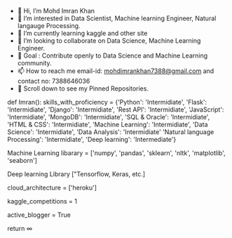 - 👋 Hi, I’m Mohd Imran Khan
- 👀 I’m interested in Data Scientist, Machine learning Engineer, Natural langauge Processing.
- 🌱 I’m currently learning kaggle and other site
- 💞️ I’m looking to collaborate on Data Science, Machine Learning Engineer.
- 🎯 Goal : Contribute openly to Data Science and Machine Learning community.
- 📫 How to reach me email-id: mohdimrankhan7388@gmail.com and contact no: 7388646036
- 📌 Scroll down to see my Pinned Repositories.

def Imran():
  skills_with_proficiency = {'Python': 'Intermidiate', 'Flask': 'Intermidiate', 'Django': 'Intermidiate', 'Rest API': 'Intermidiate', 'JavaScript': 'Intermidiate', 'MongoDB': 'Intermidiate', 'SQL & Oracle': 'Intermidiate', 'HTML & CSS': 'Intermidiate', 'Machine Learning': 'Intermidiate', 'Data Science': 'Intermidiate', 'Data Analysis': 'Intermidiate' 'Natural language Processing': 'Intermidiate', 'Deep learning': 'Intermediate'}
  
 Machine Learning libarary = ['numpy', 'pandas', 'sklearn', 'nltk', 'matplotlib', 'seaborn']
 
 Deep learning Library ["Tensorflow, Keras, etc.]
  
  cloud_architecture = ['heroku']
  
  kaggle_competitions = 1
  
  active_blogger = True
  
  return ∞
